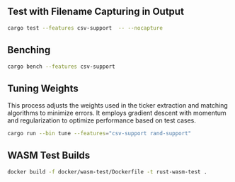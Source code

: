 ## Test with Filename Capturing in Output

```bash
cargo test --features csv-support  -- --nocapture
```

## Benching

```bash
cargo bench --features csv-support
```

## Tuning Weights

This process adjusts the weights used in the ticker extraction and matching algorithms to minimize errors. It employs gradient descent with momentum and regularization to optimize performance based on test cases.

```bash
cargo run --bin tune --features="csv-support rand-support"
```

## WASM Test Builds

```bash
docker build -f docker/wasm-test/Dockerfile -t rust-wasm-test .
```
